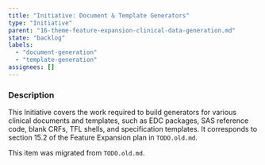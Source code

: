 ```yaml
---
title: "Initiative: Document & Template Generators"
type: "Initiative"
parent: "16-theme-feature-expansion-clinical-data-generation.md"
state: "backlog"
labels:
  - "document-generation"
  - "template-generation"
assignees: []
---
```


### Description

This Initiative covers the work required to build generators for various clinical documents and templates, such as EDC packages, SAS reference code, blank CRFs, TFL shells, and specification templates. It corresponds to section 15.2 of the Feature Expansion plan in `TODO.old.md`.

This item was migrated from `TODO.old.md`.
